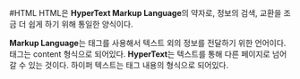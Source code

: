 #HTML
HTML은 **HyperText Markup Language**의 약자로, 정보의 검색, 교환을 조금 더 쉽게 하기 위해 통일한 양식이다.   

**Markup Language**는 태그를 사용해서 텍스트 외의 정보를 전달하기 위한 언어이다.
태그는 <tagname>content</tagname> 형식으로 되어있다.
**HyperText**는 텍스트를 통해 다른 페이지로 넘어갈 수 있는 것이다.
하이퍼 텍스트는 <tag arrtibute>태그 내용</tag>의 형식으로 되어있다.